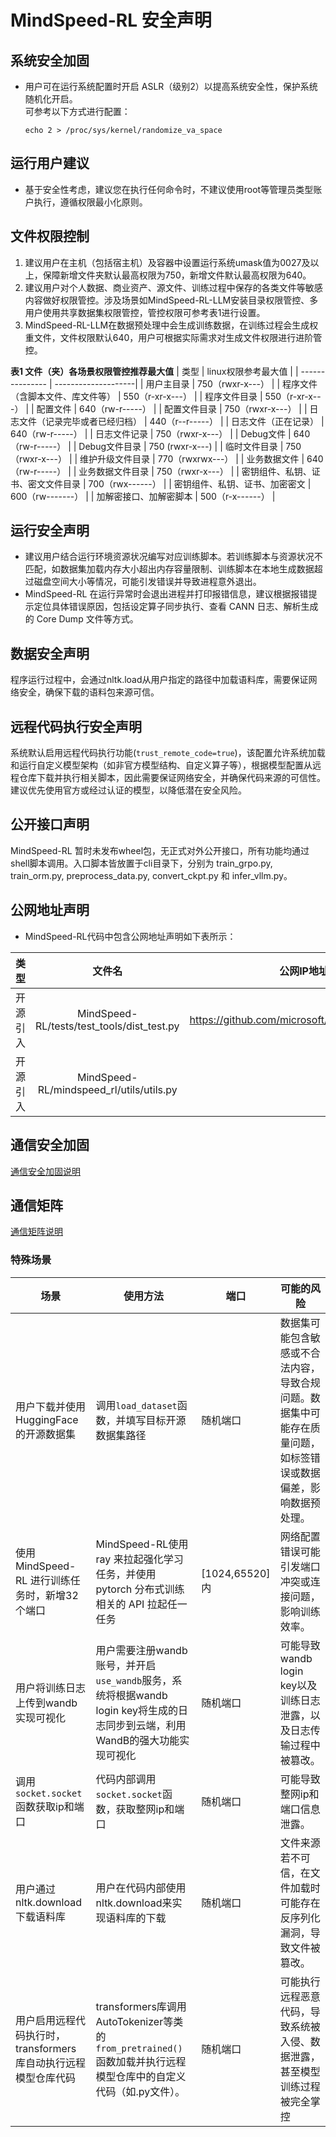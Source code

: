 # MindSpeed-RL 安全声明

## 系统安全加固

- 用户可在运行系统配置时开启 ASLR（级别2）以提高系统安全性，保护系统随机化开启。  
可参考以下方式进行配置：

  ```
  echo 2 > /proc/sys/kernel/randomize_va_space
  ```

## 运行用户建议

- 基于安全性考虑，建议您在执行任何命令时，不建议使用root等管理员类型账户执行，遵循权限最小化原则。

## 文件权限控制
1. 建议用户在主机（包括宿主机）及容器中设置运行系统umask值为0027及以上，保障新增文件夹默认最高权限为750，新增文件默认最高权限为640。
2. 建议用户对个人数据、商业资产、源文件、训练过程中保存的各类文件等敏感内容做好权限管控。涉及场景如MindSpeed-RL-LLM安装目录权限管控、多用户使用共享数据集权限管控，管控权限可参考表1进行设置。
3. MindSpeed-RL-LLM在数据预处理中会生成训练数据，在训练过程会生成权重文件，文件权限默认640，用户可根据实际需求对生成文件权限进行进阶管控。

**表1 文件（夹）各场景权限管控推荐最大值**
| 类型          | linux权限参考最大值 |
| --------------- | --------------------|
| 用户主目录                          |    750（rwxr-x---）                |
| 程序文件（含脚本文件、库文件等）      |    550（r-xr-x---）                |
| 程序文件目录                        |    550（r-xr-x---）                |
| 配置文件                            |    640（rw-r-----）                |
| 配置文件目录                        |    750（rwxr-x---）                |
| 日志文件（记录完毕或者已经归档）      |    440（r--r-----）                |
| 日志文件（正在记录）                 |    640（rw-r-----）                |
| 日志文件记录                        |    750（rwxr-x---）                |
| Debug文件                          |    640（rw-r-----）                |
| Debug文件目录                      |    750 (rwxr-x---)                 |
| 临时文件目录                       |     750（rwxr-x---）                |
| 维护升级文件目录                    |    770（rwxrwx---）                |
| 业务数据文件                       |     640（rw-r-----）                |
| 业务数据文件目录                   |     750（rwxr-x---）                |
| 密钥组件、私钥、证书、密文文件目录   |     700（rwx------）                |
| 密钥组件、私钥、证书、加密密文      |     600（rw-------）                |
| 加解密接口、加解密脚本             |     500（r-x------）                |


## 运行安全声明

- 建议用户结合运行环境资源状况编写对应训练脚本。若训练脚本与资源状况不匹配，如数据集加载内存大小超出内存容量限制、训练脚本在本地生成数据超过磁盘空间大小等情况，可能引发错误并导致进程意外退出。
- MindSpeed-RL 在运行异常时会退出进程并打印报错信息，建议根据报错提示定位具体错误原因，包括设定算子同步执行、查看 CANN 日志、解析生成的 Core Dump 文件等方式。


## 数据安全声明
程序运行过程中，会通过nltk.load从用户指定的路径中加载语料库，需要保证网络安全，确保下载的语料包来源可信。


## 远程代码执行安全声明
系统默认启用远程代码执行功能(`trust_remote_code=true`)，该配置允许系统加载和运行自定义模型架构（如非官方模型结构、自定义算子等），根据模型配置从远程仓库下载并执行相关脚本，因此需要保证网络安全，并确保代码来源的可信性。建议优先使用官方或经过认证的模型，以降低潜在安全风险。


## 公开接口声明
MindSpeed-RL 暂时未发布wheel包，无正式对外公开接口，所有功能均通过shell脚本调用。入口脚本皆放置于cli目录下，分别为  train_grpo.py, train_orm.py, preprocess_data.py, convert_ckpt.py 和 infer_vllm.py。


## 公网地址声明
- MindSpeed-RL代码中包含公网地址声明如下表所示：

|      类型      |                          文件名                             |             公网IP地址/公网URL地址/域名/邮箱地址             |                   用途说明                    |
| :------------: |:----------------------------------------------------------:| :----------------------------------------------------------: |:-----------------------------------------:|
|  开源引入  |                  MindSpeed-RL/tests/test_tools/dist_test.py       |          https://github.com/microsoft/DeepSpeed/blob/master/tests/unit/common.py      |              开源引入 common 参考代码          |
|  开源引入  |                  MindSpeed-RL/mindspeed_rl/utils/utils.py      |          8.8.8.8      |              引入公网IP地址          |


## 通信安全加固

[通信安全加固说明](https://gitee.com/ascend/pytorch/blob/master/SECURITYNOTE.md#%E9%80%9A%E4%BF%A1%E5%AE%89%E5%85%A8%E5%8A%A0%E5%9B%BA
)

## 通信矩阵
[通信矩阵说明](https://gitee.com/ascend/pytorch/blob/master/SECURITYNOTE.md#%E9%80%9A%E4%BF%A1%E7%9F%A9%E9%98%B5%E4%BF%A1%E6%81%AF)

### 特殊场景
| 场景                                  | 使用方法                                         | 端口 | 可能的风险       |
| ------------------------------------- | ------------------------------------------------ | ---------- | ---------- |
| 用户下载并使用HuggingFace的开源数据集 | 调用`load_dataset`函数，并填写目标开源数据集路径 | 随机端口     | 数据集可能包含敏感或不合法内容，导致合规问题。数据集中可能存在质量问题，如标签错误或数据偏差，影响数据预处理。   |
| 使用 MindSpeed-RL 进行训练任务时，新增32个端口 | MindSpeed-RL使用 ray 来拉起强化学习任务，并使用 pytorch 分布式训练相关的 API 拉起任一任务 | [1024,65520]内 | 网络配置错误可能引发端口冲突或连接问题，影响训练效率。   |
| 用户将训练日志上传到wandb实现可视化|用户需要注册wandb账号，并开启`use_wandb`服务，系统将根据wandb login key将生成的日志同步到云端，利用WandB的强大功能实现可视化 | 随机端口 | 可能导致wandb login key以及训练日志泄露，以及日志传输过程中被篡改。 |
| 调用`socket.socket`函数获取ip和端口|代码内部调用`socket.socket`函数，获取整网ip和端口 | 随机端口 | 可能导致整网ip和端口信息泄露。 |
| 用户通过nltk.download下载语料库 | 用户在代码内部使用nltk.download来实现语料库的下载 | 随机端口 | 文件来源若不可信，在文件加载时可能存在反序列化漏洞，导致文件被篡改。 |
| 用户启用远程代码执行时，transformers库自动执行远程模型仓库代码 | transformers库调用AutoTokenizer等类的`from_pretrained()`函数加载并执行远程模型仓库中的自定义代码（如.py文件）。| 随机端口 | 可能执行远程恶意代码，导致系统被入侵、数据泄露，甚至模型训练过程被完全掌控 |

